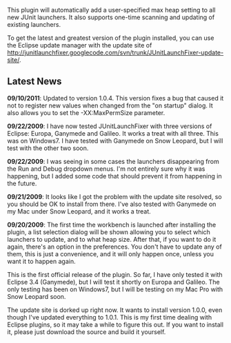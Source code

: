This plugin will automatically add a user-specified max heap setting to all new JUnit launchers. It also supports one-time scanning and updating of existing launchers.

To get the latest and greatest version of the plugin installed, you can use the Eclipse update manager with the update site of http://junitlaunchfixer.googlecode.com/svn/trunk/JUnitLaunchFixer-update-site/.

## Latest News ##

**09/10/2011**: Updated to version 1.0.4. This version fixes a bug that caused it not to register new values when changed from the "on startup" dialog. It also allows you to set the -XX:MaxPermSize parameter.

**09/22/2009**: I have now tested JUnitLaunchFixer with three versions of Eclipse: Europa, Ganymede and Galileo. It works a treat with all three. This was on Windows7. I have tested with Ganymede on Snow Leopard, but I will test with the other two soon.

**09/22/2009**: I was seeing in some cases the launchers disappearing from the Run and Debug dropdown menus. I'm not entirely sure why it was happening, but I added some code that should prevent it from happening in the future.

**09/21/2009**: It looks like I got the problem with the update site resolved, so you should be OK to install from there. I've also tested with Ganymede on my Mac under Snow Leopard, and it works a treat.

**09/20/2009**: The first time the workbench is launched after installing the plugin, a list selection dialog will be shown allowing you to select which launchers to update, and to what heap size. After that, if you want to do it again, there's an option in the preferences. You don't have to update any of them, this is just a convenience, and it will only happen once, unless you want it to happen again.

This is the first official release of the plugin. So far, I have only tested it with Eclipse 3.4 (Ganymede), but I will test it shortly on Europa and Galileo. The only testing has been on Windows7, but I will be testing on my Mac Pro with Snow Leopard soon.

The update site is dorked up right now. It wants to install version 1.0.0, even though I've updated everything to 1.0.1. This is my first time dealing with Eclipse plugins, so it may take a while to figure this out. If you want to install it, please just download the source and build it yourself.
